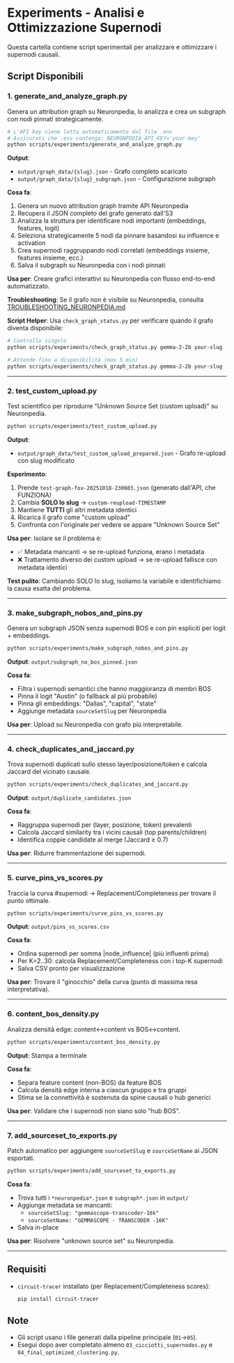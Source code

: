 # Experiments - Analisi e Ottimizzazione Supernodi

Questa cartella contiene script sperimentali per analizzare e ottimizzare i supernodi causali.

## Script Disponibili

### 1. generate_and_analyze_graph.py
Genera un attribution graph su Neuronpedia, lo analizza e crea un subgraph con nodi pinnati strategicamente.

```bash
# L'API key viene letta automaticamente dal file .env
# Assicurati che .env contenga: NEURONPEDIA_API_KEY='your-key'
python scripts/experiments/generate_and_analyze_graph.py
```

**Output**: 
- `output/graph_data/{slug}.json` - Grafo completo scaricato
- `output/graph_data/{slug}_subgraph.json` - Configurazione subgraph

**Cosa fa**:
1. Genera un nuovo attribution graph tramite API Neuronpedia
2. Recupera il JSON completo del grafo generato dall'S3
3. Analizza la struttura per identificare nodi importanti (embeddings, features, logit)
4. Seleziona strategicamente 5 nodi da pinnare basandosi su influence e activation
5. Crea supernodi raggruppando nodi correlati (embeddings insieme, features insieme, ecc.)
6. Salva il subgraph su Neuronpedia con i nodi pinnati

**Usa per**: Creare grafici interattivi su Neuronpedia con flusso end-to-end automatizzato.

**Troubleshooting**: Se il grafo non è visibile su Neuronpedia, consulta [TROUBLESHOOTING_NEURONPEDIA.md](TROUBLESHOOTING_NEURONPEDIA.md)

**Script Helper**: Usa `check_graph_status.py` per verificare quando il grafo diventa disponibile:
```bash
# Controllo singolo
python scripts/experiments/check_graph_status.py gemma-2-2b your-slug

# Attende fino a disponibilità (max 5 min)
python scripts/experiments/check_graph_status.py gemma-2-2b your-slug --wait
```

---

### 2. test_custom_upload.py
Test scientifico per riprodurre "Unknown Source Set (custom upload)" su Neuronpedia.

```bash
python scripts/experiments/test_custom_upload.py
```

**Output**: 
- `output/graph_data/test_custom_upload_prepared.json` - Grafo re-upload con slug modificato

**Esperimento**:
1. Prende `test-graph-fox-20251018-230603.json` (generato dall'API, che FUNZIONA)
2. Cambia **SOLO lo slug** → `custom-reupload-TIMESTAMP`
3. Mantiene **TUTTI** gli altri metadata identici
4. Ricarica il grafo come "custom upload"
5. Confronta con l'originale per vedere se appare "Unknown Source Set"

**Usa per**: Isolare se il problema è:
- ✅ Metadata mancanti → se re-upload funziona, erano i metadata
- ❌ Trattamento diverso dei custom upload → se re-upload fallisce con metadata identici

**Test pulito**: Cambiando SOLO lo slug, isoliamo la variabile e identifichiamo la causa esatta del problema.

---

### 3. make_subgraph_nobos_and_pins.py
Genera un subgraph JSON senza supernodi BOS e con pin espliciti per logit + embeddings.

```bash
python scripts/experiments/make_subgraph_nobos_and_pins.py
```

**Output**: `output/subgraph_no_bos_pinned.json`

**Cosa fa**:
- Filtra i supernodi semantici che hanno maggioranza di membri BOS
- Pinna il logit "Austin" (o fallback al più probabile)
- Pinna gli embeddings: "Dallas", "capital", "state"
- Aggiunge metadata `sourceSetSlug` per Neuronpedia

**Usa per**: Upload su Neuronpedia con grafo più interpretabile.

---

### 4. check_duplicates_and_jaccard.py
Trova supernodi duplicati sullo stesso layer/posizione/token e calcola Jaccard del vicinato causale.

```bash
python scripts/experiments/check_duplicates_and_jaccard.py
```

**Output**: `output/duplicate_candidates.json`

**Cosa fa**:
- Raggruppa supernodi per (layer, posizione, token) prevalenti
- Calcola Jaccard similarity tra i vicini causali (top parents/children)
- Identifica coppie candidate al merge (Jaccard ≥ 0.7)

**Usa per**: Ridurre frammentazione dei supernodi.

---

### 5. curve_pins_vs_scores.py
Traccia la curva #supernodi → Replacement/Completeness per trovare il punto ottimale.

```bash
python scripts/experiments/curve_pins_vs_scores.py
```

**Output**: `output/pins_vs_scores.csv`

**Cosa fa**:
- Ordina supernodi per somma |node_influence| (più influenti prima)
- Per K=2..30: calcola Replacement/Completeness con i top-K supernodi
- Salva CSV pronto per visualizzazione

**Usa per**: Trovare il "ginocchio" della curva (punto di massima resa interpretativa).

---

### 6. content_bos_density.py
Analizza densità edge: content↔content vs BOS↔content.

```bash
python scripts/experiments/content_bos_density.py
```

**Output**: Stampa a terminale

**Cosa fa**:
- Separa feature content (non-BOS) da feature BOS
- Calcola densità edge interna a ciascun gruppo e tra gruppi
- Stima se la connettività è sostenuta da spine causali o hub generici

**Usa per**: Validare che i supernodi non siano solo "hub BOS".

---

### 7. add_sourceset_to_exports.py
Patch automatico per aggiungere `sourceSetSlug` e `sourceSetName` ai JSON esportati.

```bash
python scripts/experiments/add_sourceset_to_exports.py
```

**Cosa fa**:
- Trova tutti i `*neuronpedia*.json` e `subgraph*.json` in `output/`
- Aggiunge metadata se mancanti:
  - `sourceSetSlug: "gemmascope-transcoder-16k"`
  - `sourceSetName: "GEMMASCOPE - TRANSCODER -16K"`
- Salva in-place

**Usa per**: Risolvere "unknown source set" su Neuronpedia.

---

## Requisiti

- `circuit-tracer` installato (per Replacement/Completeness scores):
  ```bash
  pip install circuit-tracer
  ```

## Note

- Gli script usano i file generati dalla pipeline principale (`01`→`05`).
- Esegui dopo aver completato almeno `03_cicciotti_supernodes.py` e `04_final_optimized_clustering.py`.
